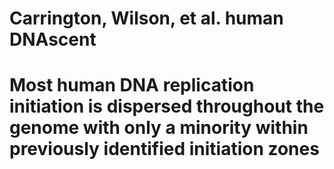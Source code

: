 # Carrington, Wilson, et al. human DNAscent
# Most human DNA replication initiation is dispersed throughout the genome with only a minority within previously identified initiation zones
